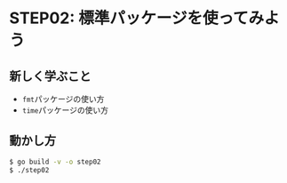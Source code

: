 # STEP02: 標準パッケージを使ってみよう

## 新しく学ぶこと

* `fmt`パッケージの使い方
* `time`パッケージの使い方

## 動かし方

```sh
$ go build -v -o step02
$ ./step02
```
